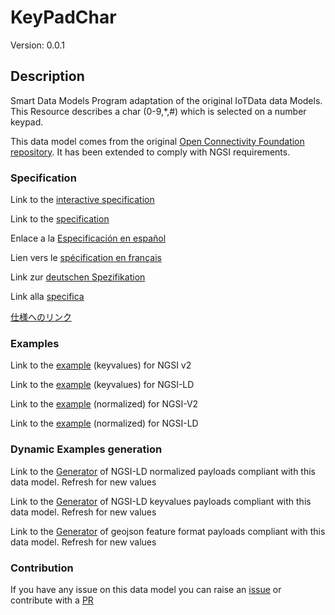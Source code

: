# KeyPadChar
Version: 0.0.1

## Description 

Smart Data Models Program adaptation of the original IoTData data Models. This Resource describes a char (0-9,*,#) which is selected on a number keypad.

This data model comes from the original [Open Connectivity Foundation repository](https://github.com/openconnectivityfoundation/IoTDataModels). It has been extended to comply with NGSI requirements.
### Specification

Link to the [interactive specification](https://swagger.lab.fiware.org/?url=https://smart-data-models.github.io/dataModel.OCF/KeyPadChar/swagger.yaml)

Link to the [specification](https://github.com/smart-data-models/dataModel.OCF/blob/master/KeyPadChar/doc/spec.md)

Enlace a la [Especificación en español](https://github.com/smart-data-models/dataModel.OCF/blob/master/KeyPadChar/doc/spec_ES.md)

Lien vers le [spécification en français](https://github.com/smart-data-models/dataModel.OCF/blob/master/KeyPadChar/doc/spec_FR.md)

Link zur [deutschen Spezifikation](https://github.com/smart-data-models/dataModel.OCF/blob/master/KeyPadChar/doc/spec_DE.md)

Link alla [specifica](https://github.com/smart-data-models/dataModel.OCF/blob/master/KeyPadChar/doc/spec_IT.md)

[仕様へのリンク](https://github.com/smart-data-models/dataModel.OCF/blob/master/KeyPadChar/doc/spec_JA.md)
### Examples

Link to the [example](https://smart-data-models.github.io/dataModel.OCF/KeyPadChar/examples/example.json) (keyvalues) for NGSI v2

Link to the [example](https://smart-data-models.github.io/dataModel.OCF/KeyPadChar/examples/example.jsonld) (keyvalues) for NGSI-LD

Link to the [example](https://smart-data-models.github.io/dataModel.OCF/KeyPadChar/examples/example-normalized.json) (normalized) for NGSI-V2

Link to the [example](https://smart-data-models.github.io/dataModel.OCF/KeyPadChar/examples/example-normalized.jsonld) (normalized) for NGSI-LD
### Dynamic Examples generation

Link to the [Generator](https://smartdatamodels.org/extra/ngsi-ld_generator.php?schemaUrl=https://raw.githubusercontent.com/smart-data-models/dataModel.OCF/master/KeyPadChar/schema.json&email=info@smartdatamodels.org) of NGSI-LD normalized payloads compliant with this data model. Refresh for new values

Link to the [Generator](https://smartdatamodels.org/extra/ngsi-ld_generator_keyvalues.php?schemaUrl=https://raw.githubusercontent.com/smart-data-models/dataModel.OCF/master/KeyPadChar/schema.json&email=info@smartdatamodels.org) of NGSI-LD keyvalues payloads compliant with this data model. Refresh for new values

Link to the [Generator](https://smartdatamodels.org/extra/geojson_features_generator.php?schemaUrl=https://raw.githubusercontent.com/smart-data-models/dataModel.OCF/master/KeyPadChar/schema.json&email=info@smartdatamodels.org) of geojson feature format payloads compliant with this data model. Refresh for new values
### Contribution

 If you have any issue on this data model you can raise an [issue](https://github.com/smart-data-models/dataModel.OCF/issues)  or contribute with a [PR](https://github.com/smart-data-models/dataModel.OCF/pulls)